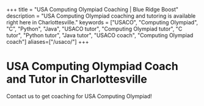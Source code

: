 +++
title = "USA Computing Olympiad Coaching | Blue Ridge Boost"
description = "USA Computing Olympiad coaching and tutoring is available right here in Charlottesville." 
keywords = ["USACO", "Computing Olympiad", "C",  "Python", "Java", "USACO tutor", "Computing Olympiad tutor", "C tutor",  "Python tutor", "Java tutor", "USACO coach", "Computing Olympiad coach"]
aliases=["/usaco/"]
+++

# USA Computing Olympiad Coach and Tutor in Charlottesville

Contact us to get coaching for USA Computing Olympiad!